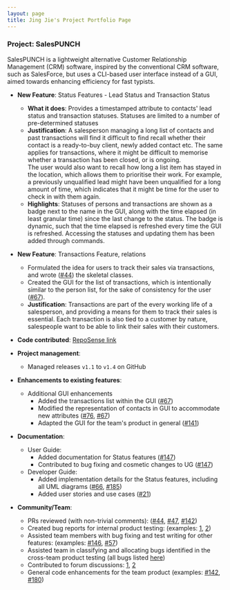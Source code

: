 ```yaml
---
layout: page
title: Jing Jie's Project Portfolio Page
---
```


### Project: SalesPUNCH

SalesPUNCH is a lightweight alternative Customer Relationship Management (CRM)
software, inspired by the conventional CRM software, such as SalesForce, but uses
a CLI-based user interface instead of a GUI, aimed towards enhancing efficiency
for fast typists.
  
* **New Feature**: Status Features - Lead Status and Transaction Status
  * **What it does**: Provides a timestamped attribute to contacts' lead status and transaction statuses. Statuses are
    limited to a number of pre-determined statuses
  * **Justification**: A salesperson managing a long list of contacts and past transactions will find it difficult to find 
    recall whether their contact is a ready-to-buy client, newly added contact etc. The same applies for transactions, 
  where it might be difficult to memorise whether a transaction has been closed, or is ongoing.  
    The user would also want to recall how long a list item has stayed in the location, which allows them to prioritise 
    their work. For example, a previously unqualified lead might have been unqualified for a long amount of time, which 
    indicates that it might be time for the user to check in with them again. 
  * **Highlights**: Statuses of persons and transactions are shown as a badge next to the name in the GUI, along with 
  the time elapsed (in least granular time) since the last change to the status. The badge is dynamic, such that the 
  time elapsed is refreshed every time the GUI is refreshed. Accessing the statuses and updating them has been added through commands.
    

* **New Feature**: Transactions Feature, relations
  * Formulated the idea for users to track their sales via transactions, and wrote ([#44](https://github.com/AY2223S2-CS2103-W16-4/tp/pull/42/commits)) 
  the skeletal classes. 
  * Created the GUI for the list of transactions, which is intentionally similar to the person list, for the sake of
  consistency for the user ([#67](https://github.com/AY2223S2-CS2103-W16-4/tp/pull/67)).
  * **Justification**: Transactions are part of the every working life of a salesperson, and providing a means for them
  to track their sales is essential. Each transaction is also tied to a customer by nature, salespeople want to be able 
  to link their sales with their customers.


* **Code contributed**: [RepoSense link](https://nus-cs2103-ay2223s2.github.io/tp-dashboard/?search=ajjajjajjajj&sort=groupTitle&sortWithin=title&timeframe=commit&mergegroup=&groupSelect=groupByRepos&breakdown=true&checkedFileTypes=docs~functional-code~test-code~other&since=2023-02-17&tabOpen=true&tabType=authorship&zFR=false&tabAuthor=ajjajjajjajj&tabRepo=AY2223S2-CS2103-W16-4/tp%5Bmaster%5D&authorshipIsMergeGroup=false&authorshipFileTypes=docs~functional-code~test-code&authorshipIsBinaryFileTypeChecked=false&authorshipIsIgnoredFilesChecked=false)

* **Project management**:
  * Managed releases `v1.1` to `v1.4` on GitHub

* **Enhancements to existing features**:
  * Additional GUI enhancements 
    * Added the transactions list within the GUI ([#67](https://github.com/AY2223S2-CS2103-W16-4/tp/pull/67))
    * Modified the representation of contacts in GUI to accommodate new attributes ([#76](https://github.com/AY2223S2-CS2103-W16-4/tp/pull/76),
    [#67](https://github.com/AY2223S2-CS2103-W16-4/tp/pull/67))
    * Adapted the GUI for the team's product in general ([#141](https://github.com/AY2223S2-CS2103-W16-4/tp/pull/141))

* **Documentation**:
  * User Guide:
    * Added documentation for Status features ([#147](https://github.com/AY2223S2-CS2103-W16-4/tp/pull/147))
    * Contributed to bug fixing and cosmetic changes to UG ([#147](https://github.com/AY2223S2-CS2103-W16-4/tp/pull/147))
  * Developer Guide:
    * Added implementation details for the Status features, including all UML diagrams
    ([#66](https://github.com/AY2223S2-CS2103-W16-4/tp/pull/66),
    [#185](https://github.com/AY2223S2-CS2103-W16-4/tp/pull/185))
    * Added user stories and use cases ([#21](https://github.com/AY2223S2-CS2103-W16-4/tp/pull/21))

* **Community/Team**:
  * PRs reviewed (with non-trivial comments): ([#44](https://github.com/AY2223S2-CS2103-W16-4/tp/pull/44), 
  [#47](https://github.com/AY2223S2-CS2103-W16-4/tp/pull/47), [#142](https://github.com/AY2223S2-CS2103-W16-4/tp/pull/142))
  * Created bug reports for internal product testing: (examples: [1](https://github.com/AY2223S2-CS2103-W16-4/tp/issues/164),
    [2](https://github.com/AY2223S2-CS2103-W16-4/tp/issues/155))
  * Assisted team members with bug fixing and test writing for other features: (examples: [#146](https://github.com/AY2223S2-CS2103-W16-4/tp/pull/146),
  [#57](https://github.com/AY2223S2-CS2103-W16-4/tp/pull/57))
  * Assisted team in classifying and allocating bugs identified in the cross-team product testing (all bugs listed 
  [here](https://github.com/AY2223S2-CS2103-W16-4/tp/issues?q=is:issue+is:closed+%5BPE-D%5D))
  * Contributed to forum discussions: [1](https://github.com/nus-cs2103-AY2223S2/forum/issues/182), [2](https://github.com/nus-cs2103-AY2223S2/forum/issues/81)
  * General code enhancements for the team product (examples: [#142](https://github.com/AY2223S2-CS2103-W16-4/tp/pull/142), 
  [#180](https://github.com/AY2223S2-CS2103-W16-4/tp/pull/180))